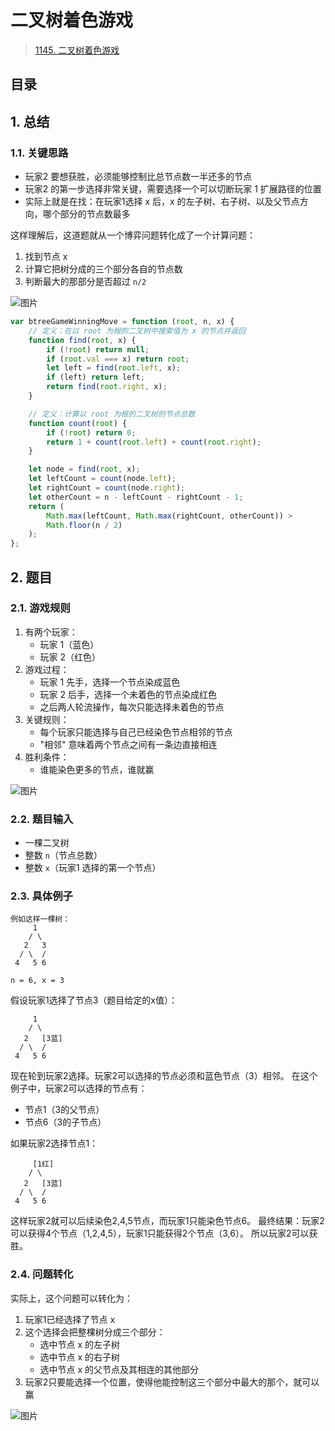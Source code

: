 
# 二叉树着色游戏


> [1145. 二叉树着色游戏](https://leetcode.cn/problems/binary-tree-coloring-game/)


## 目录
<!-- toc -->
 ## 1. 总结 

### 1.1. 关键思路

- 玩家2 要想获胜，必须能够控制比总节点数一半还多的节点
- 玩家2 的第一步选择非常关键，需要选择一个可以切断玩家 1 扩展路径的位置
- 实际上就是在找：在玩家1选择 x 后，x 的左子树、右子树、以及父节点方向，哪个部分的节点数最多

这样理解后，这道题就从一个博弈问题转化成了一个计算问题：
1. 找到节点 x
2. 计算它把树分成的三个部分各自的节点数
3. 判断最大的那部分是否超过 `n/2`

![图片](https://832-1310531898.cos.ap-beijing.myqcloud.com/999.%20Obsidian@832/files/20250122-1.png)


```javascript
var btreeGameWinningMove = function (root, n, x) {
    // 定义：在以 root 为根的二叉树中搜索值为 x 的节点并返回
    function find(root, x) {
        if (!root) return null;
        if (root.val === x) return root;
        let left = find(root.left, x);
        if (left) return left;
        return find(root.right, x);
    }

    // 定义：计算以 root 为根的二叉树的节点总数
    function count(root) {
        if (!root) return 0;
        return 1 + count(root.left) + count(root.right);
    }

    let node = find(root, x);
    let leftCount = count(node.left);
    let rightCount = count(node.right);
    let otherCount = n - leftCount - rightCount - 1;
    return (
        Math.max(leftCount, Math.max(rightCount, otherCount)) >
        Math.floor(n / 2)
    );
};
```

## 2. 题目

### 2.1. 游戏规则

1. 有两个玩家：
   - 玩家 1（蓝色）
   - 玩家 2（红色）
2. 游戏过程：
   - 玩家 1 先手，选择一个节点染成蓝色
   - 玩家 2 后手，选择一个未着色的节点染成红色
   - 之后两人轮流操作，每次只能选择未着色的节点
3. 关键规则：
   - 每个玩家只能选择与自己已经染色节点相邻的节点
   - "相邻" 意味着两个节点之间有一条边直接相连
4. 胜利条件：
   - 谁能染色更多的节点，谁就赢

![图片](https://832-1310531898.cos.ap-beijing.myqcloud.com/999.%20Obsidian@832/files/20250122.png)

### 2.2. 题目输入

- 一棵二叉树
- 整数 `n`（节点总数）
- 整数 `x`（玩家1 选择的第一个节点）

### 2.3. 具体例子

```
例如这样一棵树：
     1
    / \
   2   3
  / \  /
 4   5 6

n = 6, x = 3
```

假设玩家1选择了节点3（题目给定的x值）：
```
     1
    / \
   2   [3蓝]
  / \  /
 4   5 6
```

现在轮到玩家2选择。玩家2可以选择的节点必须和蓝色节点（3）相邻。
在这个例子中，玩家2可以选择的节点有：
- 节点1（3的父节点）
- 节点6（3的子节点）

如果玩家2选择节点1：
```
     [1红]
    / \
   2   [3蓝]
  / \  /
 4   5 6
```

这样玩家2就可以后续染色2,4,5节点，而玩家1只能染色节点6。
最终结果：玩家2可以获得4个节点（1,2,4,5），玩家1只能获得2个节点（3,6）。
所以玩家2可以获胜。

### 2.4. 问题转化

实际上，这个问题可以转化为：
1. 玩家1已经选择了节点 x
2. 这个选择会把整棵树分成三个部分：
   - 选中节点 x 的左子树
   - 选中节点 x 的右子树
   - 选中节点 x 的父节点及其相连的其他部分
3. 玩家2只要能选择一个位置，使得他能控制这三个部分中最大的那个，就可以赢

![图片](https://832-1310531898.cos.ap-beijing.myqcloud.com/999.%20Obsidian@832/files/20250122-1.png)




